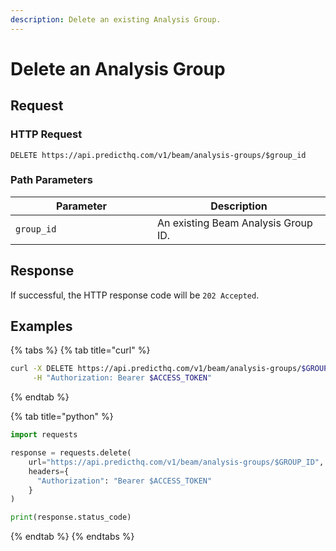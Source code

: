 ```yaml
---
description: Delete an existing Analysis Group.
---
```


# Delete an Analysis Group

## Request

### HTTP Request

```apacheconf
DELETE https://api.predicthq.com/v1/beam/analysis-groups/$group_id
```

### Path Parameters

<table><thead><tr><th width="211">Parameter</th><th>Description</th></tr></thead><tbody><tr><td><code>group_id</code></td><td>An existing Beam Analysis Group ID.</td></tr></tbody></table>

## Response

If successful, the HTTP response code will be `202 Accepted`.

## Examples

{% tabs %}
{% tab title="curl" %}
```bash
curl -X DELETE https://api.predicthq.com/v1/beam/analysis-groups/$GROUP_ID \
     -H "Authorization: Bearer $ACCESS_TOKEN"
```
{% endtab %}

{% tab title="python" %}
```python
import requests

response = requests.delete(
    url="https://api.predicthq.com/v1/beam/analysis-groups/$GROUP_ID",
    headers={
      "Authorization": "Bearer $ACCESS_TOKEN"
    }
)

print(response.status_code)
```
{% endtab %}
{% endtabs %}

